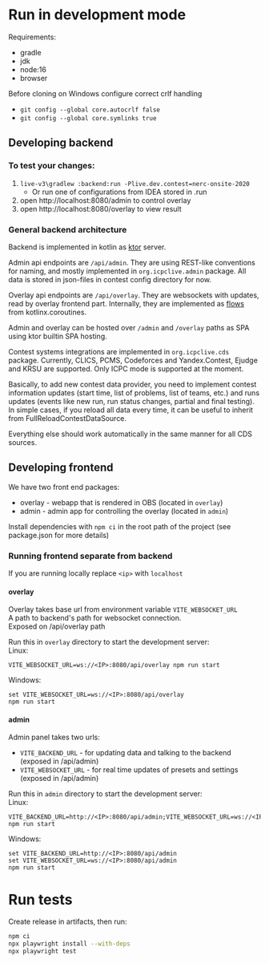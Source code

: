# Run in development mode

Requirements:

* gradle
* jdk
* node:16
* browser

Before cloning on Windows configure correct crlf handling

* `git config --global core.autocrlf false`
* `git config --global core.symlinks true`

## Developing backend

### To test your changes:

1. `live-v3\gradlew :backend:run -Plive.dev.contest=nerc-onsite-2020`
    * Or run one of configurations from IDEA stored in .run
2. open http://localhost:8080/admin to control overlay
3. open http://localhost:8080/overlay to view result

### General backend architecture

Backend is implemented in kotlin as [ktor](https://ktor.io/docs/) server.

Admin api endpoints are `/api/admin`. They are using REST-like conventions for naming,
and mostly implemented in `org.icpclive.admin` package. All data is stored in json-files in
contest config directory for now.

Overlay api endpoints are `/api/overlay`. They are websockets with updates, read by
overlay frontend part. Internally, they are implemented
as [flows](https://kotlin.github.io/kotlinx.coroutines/kotlinx-coroutines-core/kotlinx.coroutines.flow/-flow/)
from kotlinx.coroutines.

Admin and overlay can be hosted over `/admin` and `/overlay` paths as SPA using ktor builtin
SPA hosting.

Contest systems integrations are implemented in `org.icpclive.cds` package. Currently,
CLICS, PCMS, Codeforces and Yandex.Contest, Ejudge and KRSU are supported. Only ICPC mode
is supported at the moment.

Basically, to add new contest data provider, you need to implement contest information updates
(start time, list of problems, list of teams, etc.) and runs updates (events like new run, run status changes, partial
and final testing). In simple cases, if you reload all data every time, it can be useful to inherit from FullReloadContestDataSource.

Everything else should work automatically in the same manner for all CDS sources.

## Developing frontend

We have two front end packages:

* overlay - webapp that is rendered in OBS (located in `overlay`)
* admin - admin app for controlling the overlay (located in `admin`)

Install dependencies with `npm ci` in the root path of the project
(see package.json for more details)

### Running frontend separate from backend

If you are running locally replace `<ip>` with `localhost`

#### overlay

Overlay takes base url from environment variable `VITE_WEBSOCKET_URL`  
A path to backend's path for websocket connection.  
Exposed on /api/overlay path

Run this in `overlay` directory to start the development server:  
Linux:

```
VITE_WEBSOCKET_URL=ws://<IP>:8080/api/overlay npm run start
```

Windows:

```
set VITE_WEBSOCKET_URL=ws://<IP>:8080/api/overlay  
npm run start
```

#### admin

Admin panel takes two urls:

* `VITE_BACKEND_URL` - for updating data and talking to the backend (exposed in /api/admin)
* `VITE_WEBSOCKET_URL` - for real time updates of presets and settings (exposed in /api/admin)

Run this in `admin` directory to start the development server:  
Linux:

```
VITE_BACKEND_URL=http://<IP>:8080/api/admin;VITE_WEBSOCKET_URL=ws://<IP>:8080/api/admin npm run start
```

Windows:

```
set VITE_BACKEND_URL=http://<IP>:8080/api/admin  
set VITE_WEBSOCKET_URL=ws://<IP>:8080/api/admin
npm run start
```

# Run tests

Create release in artifacts, then run:
```bash
npm ci
npx playwright install --with-deps
npx playwright test
```
